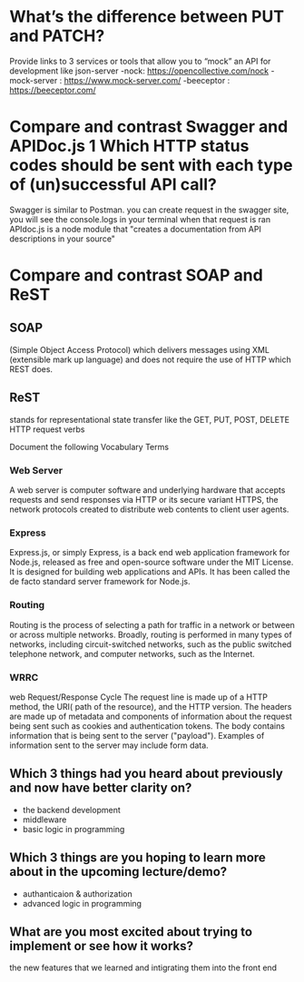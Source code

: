 # What’s the difference between PUT and PATCH?


Provide links to 3 services or tools that allow you to “mock” an API for development like json-server
-nock:    https://opencollective.com/nock
-mock-server : https://www.mock-server.com/
-beeceptor : https://beeceptor.com/


# Compare and contrast Swagger and APIDoc.js 1 Which HTTP status codes should be sent with each type of (un)successful API call?

Swagger is similar to Postman. you can create request in the swagger site, you will see the console.logs in your terminal when that request is ran
APIdoc.js is a node module that "creates a documentation from API descriptions in your source"

# Compare and contrast SOAP and ReST
## SOAP 
(Simple Object Access Protocol) which delivers messages using XML (extensible mark up language) and does not require the use of HTTP which REST does.
## ReST
stands for representational state transfer like the GET, PUT, POST, DELETE HTTP request verbs

Document the following Vocabulary Terms


### Web Server
A web server is computer software and underlying hardware that accepts requests and send responses via HTTP or its secure variant HTTPS, the network protocols created to distribute web contents to client user agents.

### Express
Express.js, or simply Express, is a back end web application framework for Node.js, released as free and open-source software under the MIT License. It is designed for building web applications and APIs. It has been called the de facto standard server framework for Node.js.

### Routing
Routing is the process of selecting a path for traffic in a network or between or across multiple networks. Broadly, routing is performed in many types of networks, including circuit-switched networks, such as the public switched telephone network, and computer networks, such as the Internet.


### WRRC
web Request/Response Cycle
The request line is made up of a HTTP method, the URI( path of the resource), and the HTTP version.
The headers are made up of metadata and components of information about the request being sent such as cookies and authentication tokens.
The body contains information that is being sent to the server ("payload"). Examples of information sent to the server may include form data.

## Which 3 things had you heard about previously and now have better clarity on?
- the backend development
- middleware 
- basic logic in programming 
## Which 3 things are you hoping to learn more about in the upcoming lecture/demo?
- authanticaion & authorization
- advanced logic in programming 
## What are you most excited about trying to implement or see how it works?
the new features that we learned and intigrating them into the front end